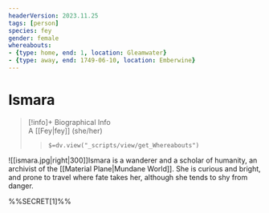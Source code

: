 ```yaml
---
headerVersion: 2023.11.25
tags: [person]
species: fey
gender: female
whereabouts: 
- {type: home, end: 1, location: Gleamwater}
- {type: away, end: 1749-06-10, location: Emberwine}
---
```

# Ismara
>[!info]+ Biographical Info  
> A [[Fey|fey]] (she/her)  
>> `$=dv.view("_scripts/view/get_Whereabouts")`

![[ismara.jpg|right|300]]Ismara is a wanderer and a scholar of humanity, an archivist of the [[Material Plane|Mundane World]]. She is curious and bright, and prone to travel where fate takes her, although she tends to shy from danger. 

%%SECRET[1]%%